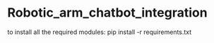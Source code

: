 # Robotic_arm_chatbot_integration

to install all the required modules:
pip install -r requirements.txt